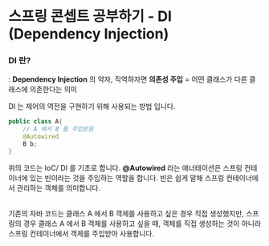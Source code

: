 # 스프링 콘셉트 공부하기 - DI (Dependency Injection)

### DI 란?
: **Dependency Injection** 의 약자, 직역하자면 **의존성 주입** = 어떤 클래스가 다른 클래스에 의존한다는 의미

DI 는 제어의 역전을 구현하기 위해 사용되는 방법 입니다.

```java
public class A{
    // A 에서 B 를 주입받음
    @Autowired
    B b;
}
```

위의 코드는 IoC/ DI 를 기초로 합니다. **@Autowired** 라는 애너테이션은 스프링 컨테이너에 있는 빈이라는 것을 주입하는 역할을 합니다. 빈은 쉽게 말해 스프링 컨테이너에서 관리하는 객체를 의미합니다.<br><br>

기존의 자바 코드는 클래스 A 에서 B 객체를 사용하고 싶은 경우 직접 생성했지만, 스프링의 경우 클래스 A 에서 B 객체를 사용하고 싶을 때, 객체를 직접 생성하는 것이 아니라 스프링 컨테이너에서 객체를 주입받아 사용합니다.